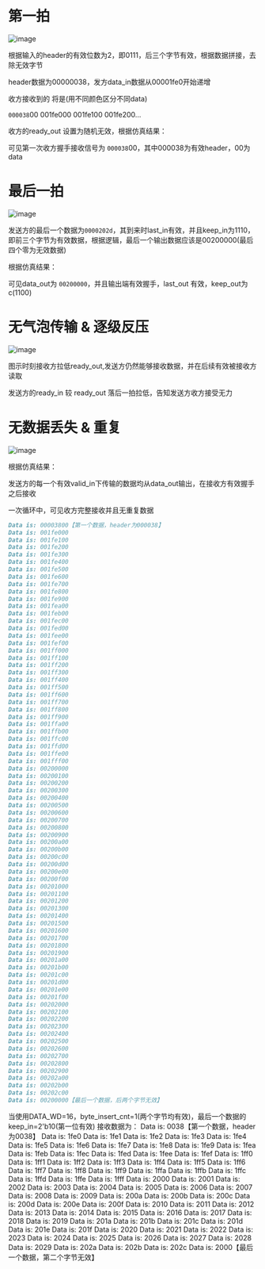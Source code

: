 # 第一拍

![image](https://github.com/ljqljqljq8/test/assets/118333395/446bc026-8931-45b6-8adf-22e1f467ae44)

根据输入的header的有效位数为2，即0111，后三个字节有效，根据数据拼接，去除无效字节

header数据为00000038，发方data_in数据从00001fe0开始递增

收方接收到的 将是(用不同颜色区分不同data)

`000038`00  001fe000  001fe100  001fe200…

收方的ready_out 设置为随机无效，根据仿真结果：

可见第一次收方握手接收信号为 `000038`00，其中000038为有效header，00为data

# 最后一拍

![image](https://github.com/ljqljqljq8/test/assets/118333395/3ffd6675-49ef-4137-8abf-b30d899a9971)

发送方的最后一个数据为`0000202d`，其到来时last_in有效，并且keep_in为1110，即前三个字节为有效数据，根据逻辑，最后一个输出数据应该是00200000(最后四个零为无效数据)

根据仿真结果：

可见data_out为 `00200000`，并且输出端有效握手，last_out 有效，keep_out为c(1100)

# 无气泡传输 & 逐级反压

![image](https://github.com/ljqljqljq8/test/assets/118333395/e73efaf3-fb8c-477f-9a4a-c405ce6c42fd)

图示时刻接收方拉低ready_out,发送方仍然能够接收数据，并在后续有效被接收方读取

发送方的ready_in 较 ready_out 落后一拍拉低，告知发送方收方接受无力

# 无数据丢失 & 重复

![image](https://github.com/ljqljqljq8/test/assets/118333395/a6c30171-7b5c-4bab-921f-64539cedb3da)

根据仿真结果：

发送方的每一个有效valid_in下传输的数据均从data_out输出，在接收方有效握手之后接收

一次循环中，可见收方完整接收并且无重复数据

```markdown
Data is: 00003800【第一个数据，header为000038】
Data is: 001fe000
Data is: 001fe100
Data is: 001fe200
Data is: 001fe300
Data is: 001fe400
Data is: 001fe500
Data is: 001fe600
Data is: 001fe700
Data is: 001fe800
Data is: 001fe900
Data is: 001fea00
Data is: 001feb00
Data is: 001fec00
Data is: 001fed00
Data is: 001fee00
Data is: 001fef00
Data is: 001ff000
Data is: 001ff100
Data is: 001ff200
Data is: 001ff300
Data is: 001ff400
Data is: 001ff500
Data is: 001ff600
Data is: 001ff700
Data is: 001ff800
Data is: 001ff900
Data is: 001ffa00
Data is: 001ffb00
Data is: 001ffc00
Data is: 001ffd00
Data is: 001ffe00
Data is: 001fff00
Data is: 00200000
Data is: 00200100
Data is: 00200200
Data is: 00200300
Data is: 00200400
Data is: 00200500
Data is: 00200600
Data is: 00200700
Data is: 00200800
Data is: 00200900
Data is: 00200a00
Data is: 00200b00
Data is: 00200c00
Data is: 00200d00
Data is: 00200e00
Data is: 00200f00
Data is: 00201000
Data is: 00201100
Data is: 00201200
Data is: 00201300
Data is: 00201400
Data is: 00201500
Data is: 00201600
Data is: 00201700
Data is: 00201800
Data is: 00201900
Data is: 00201a00
Data is: 00201b00
Data is: 00201c00
Data is: 00201d00
Data is: 00201e00
Data is: 00201f00
Data is: 00202000
Data is: 00202100
Data is: 00202200
Data is: 00202300
Data is: 00202400
Data is: 00202500
Data is: 00202600
Data is: 00202700
Data is: 00202800
Data is: 00202900
Data is: 00202a00
Data is: 00202b00
Data is: 00202c00
Data is: 00200000【最后一个数据，后两个字节无效】
```
当使用DATA_WD=16，byte_insert_cnt=1(两个字节均有效)，最后一个数据的keep_in=2'b10(第一位有效)
接收数据为：
Data is: 0038【第一个数据，header为0038】
Data is: 1fe0
Data is: 1fe1
Data is: 1fe2
Data is: 1fe3
Data is: 1fe4
Data is: 1fe5
Data is: 1fe6
Data is: 1fe7
Data is: 1fe8
Data is: 1fe9
Data is: 1fea
Data is: 1feb
Data is: 1fec
Data is: 1fed
Data is: 1fee
Data is: 1fef
Data is: 1ff0
Data is: 1ff1
Data is: 1ff2
Data is: 1ff3
Data is: 1ff4
Data is: 1ff5
Data is: 1ff6
Data is: 1ff7
Data is: 1ff8
Data is: 1ff9
Data is: 1ffa
Data is: 1ffb
Data is: 1ffc
Data is: 1ffd
Data is: 1ffe
Data is: 1fff
Data is: 2000
Data is: 2001
Data is: 2002
Data is: 2003
Data is: 2004
Data is: 2005
Data is: 2006
Data is: 2007
Data is: 2008
Data is: 2009
Data is: 200a
Data is: 200b
Data is: 200c
Data is: 200d
Data is: 200e
Data is: 200f
Data is: 2010
Data is: 2011
Data is: 2012
Data is: 2013
Data is: 2014
Data is: 2015
Data is: 2016
Data is: 2017
Data is: 2018
Data is: 2019
Data is: 201a
Data is: 201b
Data is: 201c
Data is: 201d
Data is: 201e
Data is: 201f
Data is: 2020
Data is: 2021
Data is: 2022
Data is: 2023
Data is: 2024
Data is: 2025
Data is: 2026
Data is: 2027
Data is: 2028
Data is: 2029
Data is: 202a
Data is: 202b
Data is: 202c
Data is: 2000【最后一个数据，第二个字节无效】
